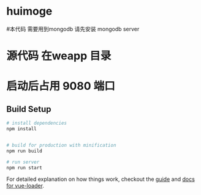 # huimoge


#本代码 需要用到mongodb
请先安装 mongodb server

# 源代码 在weapp 目录

# 启动后占用 9080 端口



## Build Setup

``` bash
# install dependencies
npm install


# build for production with minification
npm run build

# run server
npm run start


```

For detailed explanation on how things work, checkout the [guide](http://vuejs-templates.github.io/webpack/) and [docs for vue-loader](http://vuejs.github.io/vue-loader).
